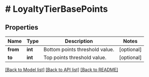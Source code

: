 # # LoyaltyTierBasePoints

## Properties

Name | Type | Description | Notes
------------ | ------------- | ------------- | -------------
**from** | **int** | Bottom points threshold value. | [optional]
**to** | **int** | Top points threshold value. | [optional]

[[Back to Model list]](../../README.md#models) [[Back to API list]](../../README.md#endpoints) [[Back to README]](../../README.md)
